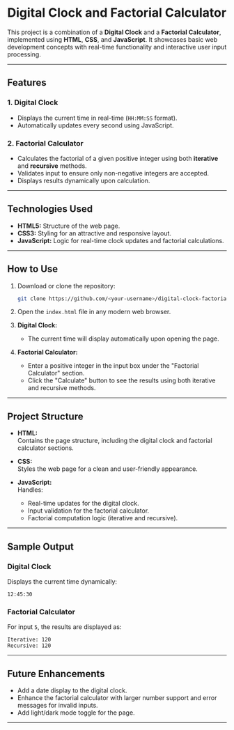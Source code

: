 # Digital Clock and Factorial Calculator  

This project is a combination of a **Digital Clock** and a **Factorial Calculator**, implemented using **HTML**, **CSS**, and **JavaScript**. It showcases basic web development concepts with real-time functionality and interactive user input processing.

---

## **Features**  

### **1. Digital Clock**  
- Displays the current time in real-time (`HH:MM:SS` format).  
- Automatically updates every second using JavaScript.  

### **2. Factorial Calculator**  
- Calculates the factorial of a given positive integer using both **iterative** and **recursive** methods.  
- Validates input to ensure only non-negative integers are accepted.  
- Displays results dynamically upon calculation.  

---

## **Technologies Used**  
- **HTML5:** Structure of the web page.  
- **CSS3:** Styling for an attractive and responsive layout.  
- **JavaScript:** Logic for real-time clock updates and factorial calculations.  

---

## **How to Use**  
1. Download or clone the repository:  
   ```bash
   git clone https://github.com/<your-username>/digital-clock-factorial-calculator.git
   ```  

2. Open the `index.html` file in any modern web browser.  

3. **Digital Clock:**  
   - The current time will display automatically upon opening the page.  

4. **Factorial Calculator:**  
   - Enter a positive integer in the input box under the "Factorial Calculator" section.  
   - Click the "Calculate" button to see the results using both iterative and recursive methods.  

---

## **Project Structure**  
- **HTML:**  
  Contains the page structure, including the digital clock and factorial calculator sections.  

- **CSS:**  
  Styles the web page for a clean and user-friendly appearance.  

- **JavaScript:**  
  Handles:  
  - Real-time updates for the digital clock.  
  - Input validation for the factorial calculator.  
  - Factorial computation logic (iterative and recursive).  

---

## **Sample Output**  

### Digital Clock  
Displays the current time dynamically:  
```
12:45:30
```

### Factorial Calculator  
For input `5`, the results are displayed as:  
```
Iterative: 120  
Recursive: 120  
```

---

## **Future Enhancements**  
- Add a date display to the digital clock.  
- Enhance the factorial calculator with larger number support and error messages for invalid inputs.  
- Add light/dark mode toggle for the page.  

---
